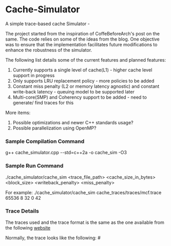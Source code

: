 # Cache-Simulator
A simple trace-based cache Simulator - 

The project started from the inspiration of CoffeBeforeArch's post on the same. The code relies on some of the ideas from the blog. 
One objective was to ensure that the implementation facilitates future modifications to enhance the robustness of the simulator.

The following list details some of the current features and planned features:

1. Currently supports a single level of cache(L1) - higher cache level support in progress
2. Only supports LRU replacement policy - more policies to be added
3. Constant miss penalty (L2 or memory latency agnostic) and constant write-back latency - queuing model to be supported later
4. Multi-core(SMP) and Coherency support to be added - need to generate/ find traces for this

More items:
1. Possible optimizations and newer C++ standards usage?
2. Possible parallelization using OpenMP?

### Sample Compilation Command
g++ cache_simulator.cpp --std=c++2a -o cache_sim -O3

### Sample Run Command
./cache_simulator/cache_sim <trace_file_path> <cache_size_in_bytes> <associativity> <block_size> <writeback_penalty> <miss_penalty>

For example:
./cache_simulator/cache_sim cache_traces/traces/mcf.trace 65536 8 32 0 42

### Trace Details
The traces used and the trace format is the same as the one available from the following [website](https://occs.oberlin.edu/~ctaylor/classes/210SP13/cache.html)

Normally, the trace looks like the following:
\# <address> <instructions> 

